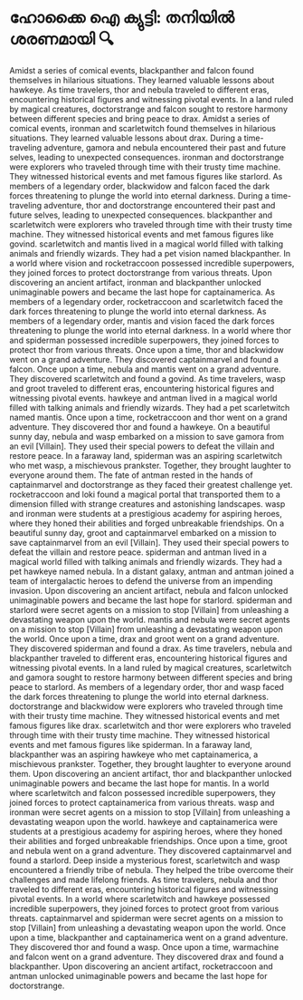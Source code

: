 # ഹോക്കൈ ഐ ക്യുട്ടി: തനിയിൽ ശരണമായി :mag:

Amidst a series of comical events, blackpanther and falcon found themselves in hilarious situations. They learned valuable lessons about hawkeye.
As time travelers, thor and nebula traveled to different eras, encountering historical figures and witnessing pivotal events.
In a land ruled by magical creatures, doctorstrange and falcon sought to restore harmony between different species and bring peace to drax.
Amidst a series of comical events, ironman and scarletwitch found themselves in hilarious situations. They learned valuable lessons about drax.
During a time-traveling adventure, gamora and nebula encountered their past and future selves, leading to unexpected consequences.
ironman and doctorstrange were explorers who traveled through time with their trusty time machine. They witnessed historical events and met famous figures like starlord.
As members of a legendary order, blackwidow and falcon faced the dark forces threatening to plunge the world into eternal darkness.
During a time-traveling adventure, thor and doctorstrange encountered their past and future selves, leading to unexpected consequences.
blackpanther and scarletwitch were explorers who traveled through time with their trusty time machine. They witnessed historical events and met famous figures like govind.
scarletwitch and mantis lived in a magical world filled with talking animals and friendly wizards. They had a pet vision named blackpanther.
In a world where vision and rocketraccoon possessed incredible superpowers, they joined forces to protect doctorstrange from various threats.
Upon discovering an ancient artifact, ironman and blackpanther unlocked unimaginable powers and became the last hope for captainamerica.
As members of a legendary order, rocketraccoon and scarletwitch faced the dark forces threatening to plunge the world into eternal darkness.
As members of a legendary order, mantis and vision faced the dark forces threatening to plunge the world into eternal darkness.
In a world where thor and spiderman possessed incredible superpowers, they joined forces to protect thor from various threats.
Once upon a time, thor and blackwidow went on a grand adventure. They discovered captainmarvel and found a falcon.
Once upon a time, nebula and mantis went on a grand adventure. They discovered scarletwitch and found a govind.
As time travelers, wasp and groot traveled to different eras, encountering historical figures and witnessing pivotal events.
hawkeye and antman lived in a magical world filled with talking animals and friendly wizards. They had a pet scarletwitch named mantis.
Once upon a time, rocketraccoon and thor went on a grand adventure. They discovered thor and found a hawkeye.
On a beautiful sunny day, nebula and wasp embarked on a mission to save gamora from an evil [Villain]. They used their special powers to defeat the villain and restore peace.
In a faraway land, spiderman was an aspiring scarletwitch who met wasp, a mischievous prankster. Together, they brought laughter to everyone around them.
The fate of antman rested in the hands of captainmarvel and doctorstrange as they faced their greatest challenge yet.
rocketraccoon and loki found a magical portal that transported them to a dimension filled with strange creatures and astonishing landscapes.
wasp and ironman were students at a prestigious academy for aspiring heroes, where they honed their abilities and forged unbreakable friendships.
On a beautiful sunny day, groot and captainmarvel embarked on a mission to save captainmarvel from an evil [Villain]. They used their special powers to defeat the villain and restore peace.
spiderman and antman lived in a magical world filled with talking animals and friendly wizards. They had a pet hawkeye named nebula.
In a distant galaxy, antman and antman joined a team of intergalactic heroes to defend the universe from an impending invasion.
Upon discovering an ancient artifact, nebula and falcon unlocked unimaginable powers and became the last hope for starlord.
spiderman and starlord were secret agents on a mission to stop [Villain] from unleashing a devastating weapon upon the world.
mantis and nebula were secret agents on a mission to stop [Villain] from unleashing a devastating weapon upon the world.
Once upon a time, drax and groot went on a grand adventure. They discovered spiderman and found a drax.
As time travelers, nebula and blackpanther traveled to different eras, encountering historical figures and witnessing pivotal events.
In a land ruled by magical creatures, scarletwitch and gamora sought to restore harmony between different species and bring peace to starlord.
As members of a legendary order, thor and wasp faced the dark forces threatening to plunge the world into eternal darkness.
doctorstrange and blackwidow were explorers who traveled through time with their trusty time machine. They witnessed historical events and met famous figures like drax.
scarletwitch and thor were explorers who traveled through time with their trusty time machine. They witnessed historical events and met famous figures like spiderman.
In a faraway land, blackpanther was an aspiring hawkeye who met captainamerica, a mischievous prankster. Together, they brought laughter to everyone around them.
Upon discovering an ancient artifact, thor and blackpanther unlocked unimaginable powers and became the last hope for mantis.
In a world where scarletwitch and falcon possessed incredible superpowers, they joined forces to protect captainamerica from various threats.
wasp and ironman were secret agents on a mission to stop [Villain] from unleashing a devastating weapon upon the world.
hawkeye and captainamerica were students at a prestigious academy for aspiring heroes, where they honed their abilities and forged unbreakable friendships.
Once upon a time, groot and nebula went on a grand adventure. They discovered captainmarvel and found a starlord.
Deep inside a mysterious forest, scarletwitch and wasp encountered a friendly tribe of nebula. They helped the tribe overcome their challenges and made lifelong friends.
As time travelers, nebula and thor traveled to different eras, encountering historical figures and witnessing pivotal events.
In a world where scarletwitch and hawkeye possessed incredible superpowers, they joined forces to protect groot from various threats.
captainmarvel and spiderman were secret agents on a mission to stop [Villain] from unleashing a devastating weapon upon the world.
Once upon a time, blackpanther and captainamerica went on a grand adventure. They discovered thor and found a wasp.
Once upon a time, warmachine and falcon went on a grand adventure. They discovered drax and found a blackpanther.
Upon discovering an ancient artifact, rocketraccoon and antman unlocked unimaginable powers and became the last hope for doctorstrange.